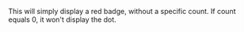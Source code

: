 This will simply display a red badge, without a specific count. If count equals 0, it won't display the dot.